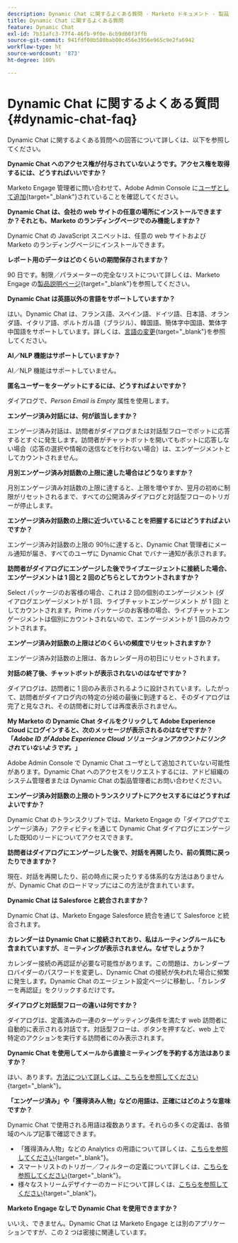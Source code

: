 ```yaml
---
description: Dynamic Chat に関するよくある質問 - Marketo ドキュメント - 製品ドキュメント
title: Dynamic Chat に関するよくある質問
feature: Dynamic Chat
exl-id: 7b31afc3-77f4-46fb-9f0e-8cb9d60f3ffb
source-git-commit: 941fdf08b580bab80c456e3956e965c9e2fa6942
workflow-type: ht
source-wordcount: '873'
ht-degree: 100%

---
```


# Dynamic Chat に関するよくある質問 {#dynamic-chat-faq}

Dynamic Chat に関するよくある質問への回答について詳しくは、以下を参照してください。

**Dynamic Chat へのアクセス権が付与されていないようです。アクセス権を取得するには、どうすればいいですか？**

Marketo Engage 管理者に問い合わせて、Adobe Admin Console に[ユーザとして追加](/help/marketo/product-docs/demand-generation/dynamic-chat/setup-and-configuration/add-or-remove-chat-users.md#add-a-chat-user){target="_blank"}されていることを確認してください。

**Dynamic Chat は、会社の web サイトの任意の場所にインストールできますか？それとも、Marketo のランディングページでのみ機能しますか？**

Dynamic Chat の JavaScript スニペットは、任意の web サイトおよび Marketo のランディングページにインストールできます。

**レポート用のデータはどのくらいの期間保存されますか？**

90 日です。制限／パラメーターの完全なリストについて詳しくは、Marketo Engage の[製品説明ページ](https://helpx.adobe.com/legal/product-descriptions/adobe-marketo-engage-product-description.html){target="_blank"}を参照してください。

**Dynamic Chat は英語以外の言語をサポートしていますか？**

はい。Dynamic Chat は、フランス語、スペイン語、ドイツ語、日本語、オランダ語、イタリア語、ポルトガル語（ブラジル）、韓国語、簡体字中国語、繁体字中国語をサポートしています。詳しくは、[言語の変更](/help/marketo/product-docs/demand-generation/dynamic-chat/dynamic-chat-overview.md#changing-the-language){target="_blank"}を参照してください。

**AI／NLP 機能はサポートしていますか？**

AI／NLP 機能はサポートしていません。

**匿名ユーザーをターゲットにするには、どうすればよいですか？**

ダイアログで、_Person Email is Empty_ 属性を使用します。

**エンゲージ済み対話には、何が該当しますか？**

エンゲージ済み対話は、訪問者がダイアログまたは対話型フローでボットに応答するとすぐに発生します。訪問者がチャットボットを開いてもボットに応答しない場合（応答の選択や情報の送信などを行わない場合）は、エンゲージメントとしてカウントされません。

**月別エンゲージ済み対話数の上限に達した場合はどうなりますか？**

月別エンゲージ済み対話数の上限に達すると、上限を増やすか、翌月の初めに制限がリセットされるまで、すべての公開済みダイアログと対話型フローのトリガーが停止します。

**エンゲージ済み対話数の上限に近づいていることを把握するにはどうすればよいですか？**

エンゲージ済み対話数の上限の 90％に達すると、Dynamic Chat 管理者にメール通知が届き、すべてのユーザに Dynamic Chat でバナー通知が表示されます。

**訪問者がダイアログにエンゲージした後でライブエージェントに接続した場合、エンゲージメントは 1 回と 2 回のどちらとしてカウントされますか？**

Select パッケージのお客様の場合、これは 2 回の個別のエンゲージメント (ダイアログエンゲージメントが 1 回、ライブチャットエンゲージメント が 1 回) としてカウントされます。Prime パッケージのお客様の場合、ライブチャットエンゲージメントは個別にカウントされないので、エンゲージメントが 1 回のみカウントされます。

**エンゲージ済み対話数の上限はどのくらいの頻度でリセットされますか？**

エンゲージ済み対話数の上限は、各カレンダー月の初日にリセットされます。

**対話の終了後、チャットボットが表示されないのはなぜですか？**

ダイアログは、訪問者に 1 回のみ表示されるように設計されています。したがって、訪問者がダイアログ内の特定の分岐の最後に到達すると、そのダイアログは完了と見なされ、その訪問者に対しては再度表示されません。

**My Marketo の Dynamic Chat タイルをクリックして Adobe Experience Cloud にログインすると、次のメッセージが表示されるのはなぜですか？「_Adobe ID が Adobe Experience Cloud ソリューションアカウントにリンクされていないようです。_」**

Adobe Admin Console で Dynamic Chat ユーザとして追加されていない可能性があります。Dynamic Chat へのアクセスをリクエストするには、アドビ組織のシステム管理者または Dynamic Chat の製品管理者にお問い合わせください。

**エンゲージ済み対話数の上限のトランスクリプトにアクセスするにはどうすればよいですか？**

Dynamic Chat のトランスクリプトでは、Marketo Engage の「ダイアログでエンゲージ済み」アクティビティを通じて Dynamic Chat ダイアログにエンゲージした既知のリードについてアクセスできます。

**訪問者はダイアログにエンゲージした後で、対話を再開したり、前の質問に戻ったりできますか？**

現在、対話を再開したり、前の時点に戻ったりする体系的な方法はありませんが、Dynamic Chat のロードマップにはこの方法が含まれています。

**Dynamic Chat は Salesforce と統合されますか？**

Dynamic Chat は、Marketo Engage Salesforce 統合を通じて Salesforce と統合されます。

**カレンダーは Dynamic Chat に接続されており、私はルーティングルールにも含まれていますが、ミーティングが表示されません。なぜでしょうか？**

カレンダー接続の再認証が必要な可能性があります。この問題は、カレンダープロバイダーのパスワードを変更し、Dynamic Chat の接続が失われた場合に頻繁に発生します。Dynamic Chat のエージェント設定ページに移動し、「カレンダーを再認証」をクリックするだけです。

**ダイアログと対話型フローの違いは何ですか？**

ダイアログは、定義済みの一連のターゲッティング条件を満たす web 訪問者に自動的に表示される対話です。対話型フローは、ボタンを押すなど、web 上で特定のアクションを実行する訪問者にのみ表示されます。

**Dynamic Chat を使用してメールから直接ミーティングを予約する方法はありますか？**

はい、あります。[方法について詳しくは、こちらを参照してください](https://nation.marketo.com/t5/product-blogs/using-dynamic-chat-conversational-flows-for-meeting-booking/ba-p/340936){target="_blank"}。

**「エンゲージ済み」や「獲得済み人物」などの用語は、正確にはどのような意味ですか？**

Dynamic Chat で使用される用語は複数あります。それらの多くの定義は、各領域のヘルプ記事で確認できます。

* 「獲得済み人物」などの Analytics の用語について詳しくは、[こちらを参照してください](/help/marketo/product-docs/demand-generation/dynamic-chat/analytics.md#definitions){target="_blank"}。
* スマートリストのトリガー／フィルターの定義について詳しくは、[こちらを参照してください](/help/marketo/product-docs/demand-generation/dynamic-chat/dynamic-chat-activities.md#definitions){target="_blank"}。
* 様々なストリームデザイナーのカードについて詳しくは、[こちらを参照してください](/help/marketo/product-docs/demand-generation/dynamic-chat/automated-chat/stream-designer.md#stream-designer-cards){target="_blank"}。

**Marketo Engage なしで Dynamic Chat を使用できますか？**

いいえ、できません。Dynamic Chat は Marketo Engage とは別のアプリケーションですが、この 2 つは密接に関連しています。
